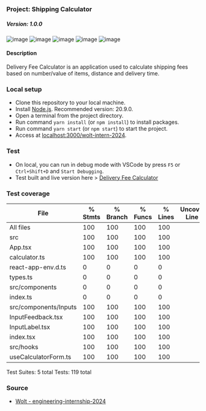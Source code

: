 ### Project: Shipping Calculator
##### Version: 1.0.0

![image](https://img.shields.io/badge/React-20232A?style=for-the-badge&logo=react&logoColor=61DAFB) ![image](https://img.shields.io/badge/TypeScript-007ACC?style=for-the-badge&logo=typescript&logoColor=white) ![image](https://img.shields.io/badge/GitHub%20Pages-222222?style=for-the-badge&logo=GitHub%20Pages&logoColor=white) ![image](https://img.shields.io/badge/GitHub_Actions-2088FF?style=for-the-badge&logo=github-actions&logoColor=white) ![image](https://img.shields.io/badge/eslint-3A33D1?style=for-the-badge&logo=eslint&logoColor=white)

#### Description
Delivery Fee Calculator is an application used to calculate shipping fees based on number/value of items, distance and delivery time.

### Local setup
- Clone this repository to your local machine.
- Install [Node.js](https://nodejs.org/en/). Recommended version: 20.9.0.
- Open a terminal from the project directory.
- Run command `yarn install` (or `npm install`) to install packages.
- Run command `yarn start` (or `npm start`) to start the project.
- Access at [localhost:3000/wolt-intern-2024](localhost:3000/wolt-intern-2024).

### Test
- On local, you can run in debug mode with VSCode by press `F5` or `Ctrl+Shift+D` and `Start Debugging`.
- Test built and live version here > [Delivery Fee Calculator](https://quanmuito.github.io/wolt-intern-2024/)

### Test coverage

File                   | % Stmts | % Branch | % Funcs | % Lines | Uncovered Line #s
-----------------------|---------|----------|---------|---------|-------------------
All files              |     100 |      100 |     100 |     100 |
 src                   |     100 |      100 |     100 |     100 |
  App.tsx              |     100 |      100 |     100 |     100 |
  calculator.ts        |     100 |      100 |     100 |     100 |
  react-app-env.d.ts   |       0 |        0 |       0 |       0 |
  types.ts             |       0 |        0 |       0 |       0 |
 src/components        |       0 |        0 |       0 |       0 |
  index.ts             |       0 |        0 |       0 |       0 |
 src/components/Inputs |     100 |      100 |     100 |     100 |
  InputFeedback.tsx    |     100 |      100 |     100 |     100 |
  InputLabel.tsx       |     100 |      100 |     100 |     100 |
  index.tsx            |     100 |      100 |     100 |     100 |
 src/hooks             |     100 |      100 |     100 |     100 |
  useCalculatorForm.ts |     100 |      100 |     100 |     100 |

Test Suites: 5 total
Tests:       119 total

### Source
- [Wolt - engineering-internship-2024](https://github.com/woltapp/engineering-internship-2024)
